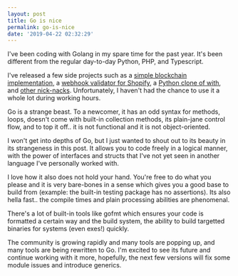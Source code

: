 ```yaml
---
layout: post
title: Go is nice
permalink: go-is-nice
date: '2019-04-22 02:32:29'
---
```


I've been coding with Golang in my spare time for the past year. It's been different from the regular day-to-day Python, PHP, and Typescript.

I've released a few side projects such as a [simple blockchain implementation](https://github.com/osiset/gochain), a [webhook validator for Shopify](https://github.com/osiset/http_shopify_webhook), a [Python clone of with](https://github.com/osiset/gowith), and [other nick-nacks](https://github.com/osiset/swf). Unfortunately, I haven't had the chance to use it a whole lot during working hours.

Go is a strange beast. To a newcomer, it has an odd syntax for methods, loops, doesn't come with built-in collection methods, its plain-jane control flow, and to top it off.. it is not functional and it is not object-oriented.

I won't get into depths of Go, but I just wanted to shout out to its beauty in its strangeness in this post. It allows you to code freely in a logical manner, with the power of interfaces and structs that I've not yet seen in another language I've personally worked with.

I love how it also does not hold your hand. You're free to do what you please and it is very bare-bones in a sense which gives you a good base to build from (example: the built-in testing package has no assertions). Its also hella fast.. the compile times and plain processing abilities are phenomenal.

There's a lot of built-in tools like gofmt which ensures your code is formatted a certain way and the build system, the ability to build targetted binaries for systems (even exes!) quickly.

The community is growing rapidly and many tools are popping up, and many tools are being rewritten to Go. I'm excited to see its future and continue working with it more, hopefully, the next few versions will fix some module issues and introduce generics.
